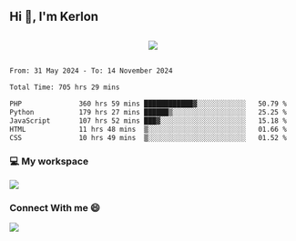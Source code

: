 ## Hi 👋, I'm Kerlon

<p align="center" style="margin: 30px;">
 
 <img src="https://skillicons.dev/icons?i=html,css,bootstrap,js,nodejs,jquery,python,flask,php,mysql,lua,sqlite,firebase">


</p>
<!--START_SECTION:waka-->

```txt
From: 31 May 2024 - To: 14 November 2024

Total Time: 705 hrs 29 mins

PHP              360 hrs 59 mins ████████████▓░░░░░░░░░░░░   50.79 %
Python           179 hrs 27 mins ██████▒░░░░░░░░░░░░░░░░░░   25.25 %
JavaScript       107 hrs 52 mins ███▓░░░░░░░░░░░░░░░░░░░░░   15.18 %
HTML             11 hrs 48 mins  ▒░░░░░░░░░░░░░░░░░░░░░░░░   01.66 %
CSS              10 hrs 49 mins  ▒░░░░░░░░░░░░░░░░░░░░░░░░   01.52 %
```

<!--END_SECTION:waka-->


<p align="center">
 <h3>💻 My workspace</h3>
    <img src="https://skillicons.dev/icons?i=mint" />
</p>

<p align="center">
 <h3>Connect With me 😄</h3> 
    <a href="https://www.linkedin.com/in/kerlon-fernandes"><img src="https://skillicons.dev/icons?i=linkedin" />
  </a>
</p>



